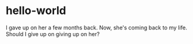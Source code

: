 # hello-world
I gave up on her a few months back. Now, she's coming back to my life. Should I give up on giving up on her? 
